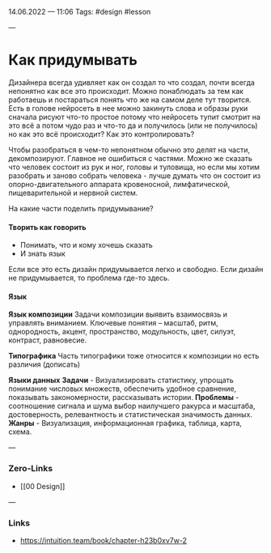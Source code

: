 14.06.2022 — 11:06
Tags: #design #lesson 

—
# Как придумывать
Дизайнера всегда удивляет как он создал то что создал, почти всегда непонятно как все это происходит. Можно понаблюдать за тем как работаешь и постараться понять что же на самом деле тут творится. Есть в голове нейросеть в нее можно закинуть слова и образы руки сначала рисуют что-то простое потому что нейросеть тупит смотрит на это всё а потом чудо раз и что-то да и получилось (или не получилось) но как это всё происходит? Как это контролировать?

Чтобы разобраться в чем-то непонятном обычно это делят на части, декомпозируют. Главное не ошибиться с частями. Можно же сказать что человек состоит из рук и ног, головы и туловища, но если мы хотим разобрать и заново собрать человека - лучше думать что он состоит из опорно-двигательного аппарата кровеносной, лимфатической, пищеварительной и нервной систем.

На какие части поделить придумывание?

#### Творить как говорить
- Понимать, что и кому хочешь сказать
- И знать язык

Если все это есть дизайн придумывается легко и свободно. Если дизайн не придумывается, то проблема где-то здесь.

#### Язык
**Язык композиции**
Задачи композиции выявить взаимосвязь и управлять вниманием. Ключевые понятия – масштаб, ритм, однородность, акцент, пространство, модульность, цвет, силуэт, контраст, равновесие. 

**Типографика**
Часть типографики тоже относится к композиции но есть различия (дописать)


**Языки данных**
**Задачи** - Визуализировать статистику, упрощать понимание числовых множеств, обеспечить удобное сравнение, показывать закономерности, рассказывать истории.
**Проблемы** - соотношение сигнала и шума выбор наилучшего ракурса и масштаба, достоверность, релевантность и статистическая значимость данных. 
**Жанры** - Визуализация, информационная графика, таблица, карта, схема.




—
### Zero-Links
- [[00 Design]]

—
### Links
- https://intuition.team/book/chapter-h23b0xv7w-2